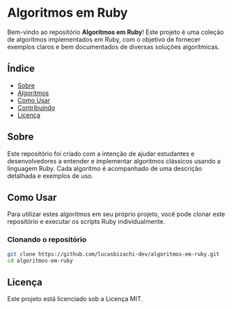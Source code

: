 # Algoritmos em Ruby

Bem-vindo ao repositório **Algoritmos em Ruby**! Este projeto é uma coleção de algoritmos implementados em Ruby, com o objetivo de fornecer exemplos claros e bem documentados de diversas soluções algorítmicas.

## Índice

- [Sobre](#sobre)
- [Algoritmos](#algoritmos)
- [Como Usar](#como-usar)
- [Contribuindo](#contribuindo)
- [Licença](#licença)

## Sobre

Este repositório foi criado com a intenção de ajudar estudantes e desenvolvedores a entender e implementar algoritmos clássicos usando a linguagem Ruby. Cada algoritmo é acompanhado de uma descrição detalhada e exemplos de uso.

## Como Usar

Para utilizar estes algoritmos em seu próprio projeto, você pode clonar este repositório e executar os scripts Ruby individualmente. 

### Clonando o repositório

```bash
git clone https://github.com/lucasbizachi-dev/algoritmos-em-ruby.git
cd algoritmos-em-ruby
```
## Licença
Este projeto está licenciado sob a Licença MIT.
